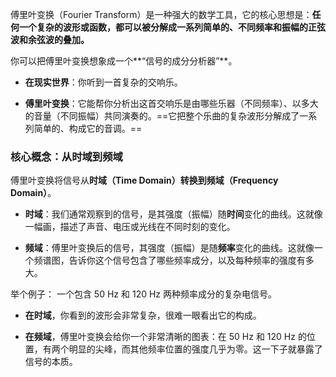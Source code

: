 傅里叶变换（Fourier Transform）是一种强大的数学工具，它的核心思想是：**任何一个复杂的波形或函数，都可以被分解成一系列简单的、不同频率和振幅的正弦波和余弦波的叠加。**

你可以把傅里叶变换想象成一个**“信号的成分分析器”**。

- **在现实世界**：你听到一首复杂的交响乐。
    
- **傅里叶变换**：它能帮你分析出这首交响乐是由哪些乐器（不同频率）、以多大的音量（不同振幅）共同演奏的。==它把整个乐曲的复杂波形分解成了一系列简单的、构成它的音调。==

### 核心概念：从时域到频域

傅里叶变换将信号从**时域（Time Domain）**转换到**频域（Frequency Domain）**。

- **时域**：我们通常观察到的信号，是其强度（振幅）随**时间**变化的曲线。这就像一幅画，描述了声音、电压或光线在不同时刻的变化。
    
- **频域**：傅里叶变换后的信号，其强度（振幅）是随**频率**变化的曲线。这就像一个频谱图，告诉你这个信号包含了哪些频率成分，以及每种频率的强度有多大。

举个例子： 一个包含 50 Hz 和 120 Hz 两种频率成分的复杂电信号。

- **在时域**，你看到的波形会非常复杂，很难一眼看出它的构成。
    
- **在频域**，傅里叶变换会给你一个非常清晰的图表：在 50 Hz 和 120 Hz 的位置，有两个明显的尖峰，而其他频率位置的强度几乎为零。这一下子就暴露了信号的本质。